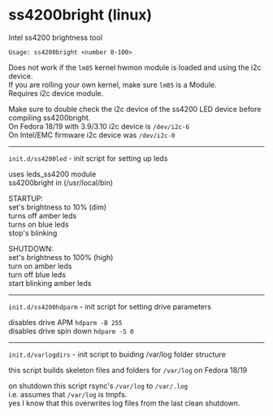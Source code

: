 ss4200bright (linux)
============

Intel ss4200 brightness tool

`Usage: ss4200bright <number 0-100>`  
  
Does not work if the `lm85` kernel hwmon module is loaded and using the i2c device.  
If you are rolling your own kernel, make sure `lm85` is a Module.  
Requires i2c device module.  
  
Make sure to double check the i2c device of the ss4200 LED device before compiling ss4200bright.  
On Fedora 18/19 with 3.9/3.10 i2c device is `/dev/i2c-6`  
On Intel/EMC firmware i2c device was `/dev/i2c-0`  
  
---
`init.d/ss4200led` - init script for setting up leds  

uses leds_ss4200 module  
ss4200bright in (/usr/local/bin)

STARTUP:  
set's brightness to 10% (dim)  
turns off amber leds  
turns on blue leds  
stop's blinking 

SHUTDOWN:  
set's brightness to 100% (high)  
turn on amber leds  
turn off blue leds  
start blinking amber leds

---
`init.d/ss4200hdparm` - init script for setting drive parameters

disables drive APM `hdparm -B 255`  
disables drive spin down `hdparm -S 0`  

---
`init.d/varlogdirs` - init script to buiding /var/log folder structure

this script builds skeleton files and folders for `/var/log` on Fedora 18/19

on shutdown this script rsync's `/var/log` to `/var/.log`  
i.e. assumes that `/var/log` is tmpfs.  
yes I know that this overwrites log files from the last clean shutdown.
